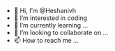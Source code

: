 - 👋 Hi, I’m @Heshanivh
- 👀 I’m interested in coding
- 🌱 I’m currently learning ...
- 💞️ I’m looking to collaborate on ...
- 📫 How to reach me ...

<!---
Heshanivh/Heshanivh is a ✨ special ✨ repository because its `README.md` (this file) appears on your GitHub profile.
You can click the Preview link to take a look at your changes.
--->
